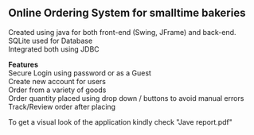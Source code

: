 ## Online Ordering System for smalltime bakeries  
Created using java for both front-end (Swing, JFrame) and back-end.  
SQLite used for Database  
Integrated both  using JDBC

<b>Features</b>  
Secure Login using password or as a Guest  
Create new account for users  
Order from a variety of goods  
Order quantity placed using drop down / buttons to avoid manual errors  
Track/Review order after placing  

To get a visual look of the application kindly check "Jave report.pdf"
